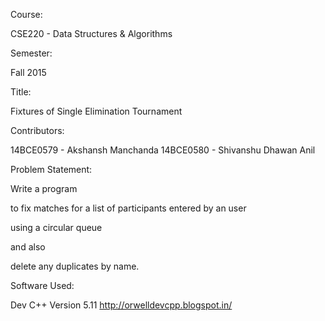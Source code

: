 Course:

  CSE220 - Data Structures & Algorithms

Semester:
  
  Fall 2015

Title:
  
  Fixtures of Single Elimination Tournament

Contributors:
  
  14BCE0579 - Akshansh Manchanda
  14BCE0580 - Shivanshu Dhawan Anil

Problem Statement:

  Write a program 
  
  to fix matches for a list of participants entered by an user 
    
  using a circular queue 
  
  and also
  
  delete any duplicates by name.

Software Used:                                                                                         

  Dev C++ Version 5.11 http://orwelldevcpp.blogspot.in/                                        
